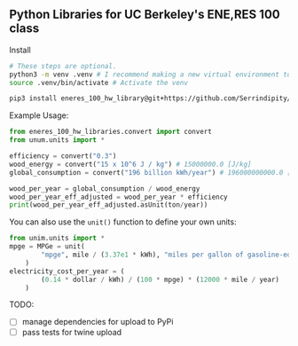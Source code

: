 ## Python Libraries for UC Berkeley's ENE,RES 100 class
Install
```bash
# These steps are optional. 
python3 -m venv .venv # I recommend making a new virtual environment to put this library in, though.
source .venv/bin/activate # Activate the venv

pip3 install eneres_100_hw_library@git+https://github.com/Serrindipity/ENERES-100-HW-Libraries.git@main # Install this library!
```

Example Usage:
```python
from eneres_100_hw_libraries.convert import convert
from unum.units import *

efficiency = convert("0.3")
wood_energy = convert("15 x 10^6 J / kg") # 15000000.0 [J/kg]
global_consumption = convert("196 billion kWh/year") # 196000000000.0 [kWh/y]

wood_per_year = global_consumption / wood_energy
wood_per_year_eff_adjusted = wood_per_year * efficiency
print(wood_per_year_eff_adjusted.asUnit(ton/year))
```

You can also use the `unit()` function to define your own units:
```python
from unim.units import *
mpge = MPGe = unit(
        "mpge", mile / (3.37e1 * kWh), "miles per gallon of gasoline-equivalent"
    )
electricity_cost_per_year = (
        (0.14 * dollar / kWh) / (100 * mpge) * (12000 * mile / year)
    )
```
TODO:
- [ ] manage dependencies for upload to PyPi
- [ ] pass tests for twine upload

